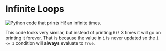 # Infinite Loops

![Python code that prints Hi! an infinite
times.](05_infinite_loop.py.png)

This code looks very similar, but instead of printing `Hi!` 3 times it
will go on printing it forever. That is because the value in `i` is never
updated so the `i <= 3` condition will **always** evaluate to `True`.


